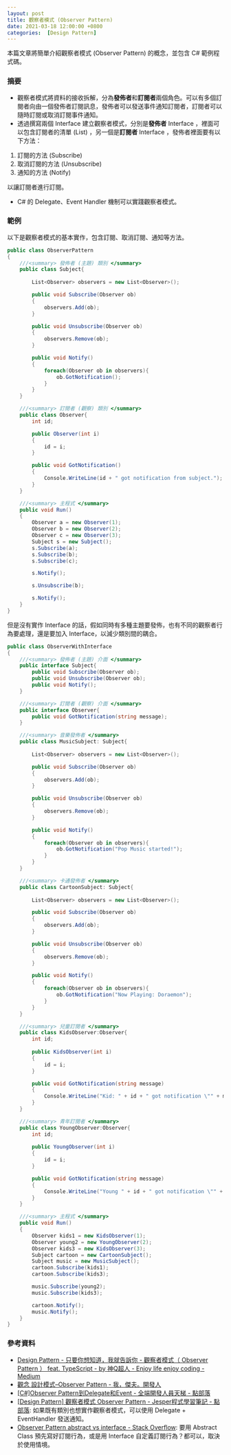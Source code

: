 ```yaml
---
layout: post
title: 觀察者模式 (Observer Pattern)
date: 2021-03-18 12:00:00 +0800
categories:  [Design Pattern]
--- 
```


本篇文章將簡單介紹觀察者模式 (Observer Pattern) 的概念，並包含 C# 範例程式碼。

### 摘要

- 觀察者模式將資料的接收拆解，分為**發佈者**和**訂閱者**兩個角色。可以有多個訂閱者向由一個發佈者訂閱訊息，發佈者可以發送事件通知訂閱者，訂閱者可以隨時訂閱或取消訂閱事件通知。
- 透過撰寫兩個 Interface 建立觀察者模式，分別是**發佈者** Interface ，裡面可以包含訂閱者的清單 (List) ，另一個是**訂閱者** Interface ，發佈者裡面要有以下方法：

1. 訂閱的方法 (Subscribe)
2. 取消訂閱的方法 (Unsubscribe)
3. 通知的方法 (Notify)

以讓訂閱者進行訂閱。

- C# 的 Delegate、Event Handler 機制可以實踐觀察者模式。

### 範例

以下是觀察者模式的基本實作，包含訂閱、取消訂閱、通知等方法。

``` csharp
public class ObserverPattern
{
    ///<summary> 發佈者 (主題) 類別 </summary>
    public class Subject{
    
        List<Observer> observers = new List<Observer>();

        public void Subscribe(Observer ob)
        {
            observers.Add(ob);
        }

        public void Unsubscribe(Observer ob)
        {
            observers.Remove(ob);
        }

        public void Notify()
        {
            foreach(Observer ob in observers){
                ob.GotNotification();
            }
        }
    }

    ///<summary> 訂閱者 (觀察) 類別 </summary>
    public class Observer{
        int id;

        public Observer(int i)
        {
            id = i;
        }

        public void GotNotification()
        {
            Console.WriteLine(id + " got notification from subject.");
        }
    }

    ///<summary> 主程式 </summary>
    public void Run()
    {
        Observer a = new Observer(1);
        Observer b = new Observer(2);
        Observer c = new Observer(3);
        Subject s = new Subject();
        s.Subscribe(a);
        s.Subscribe(b);
        s.Subscribe(c);

        s.Notify();

        s.Unsubscribe(b);

        s.Notify();
    }
}

```

但是沒有實作 Interface 的話，假如同時有多種主題要發佈，也有不同的觀察者行為要處理，還是要加入 Interface，以減少類別間的耦合。

``` csharp
public class ObserverWithInterface
{
    ///<summary> 發佈者 (主題) 介面 </summary>
    public interface Subject{
        public void Subscribe(Observer ob);
        public void Unsubscribe(Observer ob);
        public void Notify();
    }

    ///<summary> 訂閱者 (觀察) 介面 </summary>
    public interface Observer{
        public void GotNotification(string message);
    }

    ///<summary> 音樂發佈者 </summary>
    public class MusicSubject: Subject{
    
        List<Observer> observers = new List<Observer>();

        public void Subscribe(Observer ob)
        {
            observers.Add(ob);
        }

        public void Unsubscribe(Observer ob)
        {
            observers.Remove(ob);
        }

        public void Notify()
        {
            foreach(Observer ob in observers){
                ob.GotNotification("Pop Music started!");
            }
        }
    }

    ///<summary> 卡通發佈者 </summary>
    public class CartoonSubject: Subject{
    
        List<Observer> observers = new List<Observer>();

        public void Subscribe(Observer ob)
        {
            observers.Add(ob);
        }

        public void Unsubscribe(Observer ob)
        {
            observers.Remove(ob);
        }

        public void Notify()
        {
            foreach(Observer ob in observers){
                ob.GotNotification("Now Playing: Doraemon");
            }
        }
    }

    ///<summary> 兒童訂閱者 </summary>
    public class KidsObserver:Observer{
        int id;
        
        public KidsObserver(int i)
        {
            id = i;
        }

        public void GotNotification(string message)
        {
            Console.WriteLine("Kid: " + id + " got notification \"" + message + "\" from subject.");
        }
    }

    ///<summary> 青年訂閱者 </summary>
    public class YoungObserver:Observer{
        int id;
        
        public YoungObserver(int i)
        {
            id = i;
        }

        public void GotNotification(string message)
        {
            Console.WriteLine("Young " + id + " got notification \"" + message + "\" from subject.");
        }
    }

    ///<summary> 主程式 </summary>
    public void Run()
    {
        Observer kids1 = new KidsObserver(1);
        Observer young2 = new YoungObserver(2);
        Observer kids3 = new KidsObserver(3);
        Subject cartoon = new CartoonSubject();
        Subject music = new MusicSubject();
        cartoon.Subscribe(kids1);
        cartoon.Subscribe(kids3);

        music.Subscribe(young2);
        music.Subscribe(kids3);

        cartoon.Notify();
        music.Notify();
    }
}

```


### 參考資料

- [Design Pattern - 只要你想知道，我就告訴你 - 觀察者模式（ Observer Pattern ） feat. TypeScript - by 神Q超人 - Enjoy life enjoy coding - Medium](https://medium.com/enjoy-life-enjoy-coding/8c15dcb21622)
- [觀念 設計模式–Observer Pattern - 我，傑夫。開發人](https://jeffprogrammer.wordpress.com/2015/07/23/淺談設計模式-observer-pattern/)
- [[C#]Observer Pattern到Delegate和Event - 全端開發人員天梯 - 點部落](https://dotblogs.com.tw/wellwind/2016/05/22/csharp-observer-pattern-delegate-event)
- [[Design Pattern] 觀察者模式 Observer Pattern - Jesper程式學習筆記 - 點部落](https://dotblogs.com.tw/JesperLai/2018/04/16/225616): 如果既有類別也想實作觀察者模式，可以使用 Delegate + EventHandler 發送通知。
- [Observer Pattern abstract vs interface - Stack Overflow](https://stackoverflow.com/questions/16948306/observer-pattern-abstract-vs-interface): 要用 Abstract Class 預先寫好訂閱行為，或是用 Interface 自定義訂閱行為？都可以，取決於使用情境。